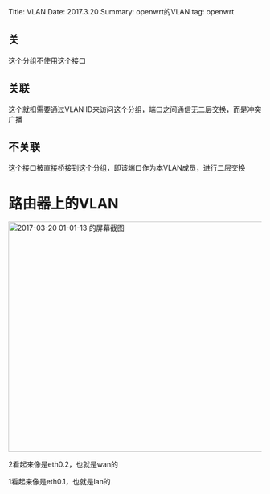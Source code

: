 Title: VLAN
Date: 2017.3.20
Summary: openwrt的VLAN
tag: openwrt

## 关
这个分组不使用这个接口

## 关联
这个就扣需要通过VLAN  ID来访问这个分组，端口之间通信无二层交换，而是冲突广播

## 不关联
这个接口被直接桥接到这个分组，即该端口作为本VLAN成员，进行二层交换

# 路由器上的VLAN
<img src="https://c2.staticflickr.com/4/3847/33375953332_49885c906e_o.png" width="1549" height="458" alt="2017-03-20 01-01-13 的屏幕截图">

2看起来像是eth0.2，也就是wan的

1看起来像是eth0.1，也就是lan的
